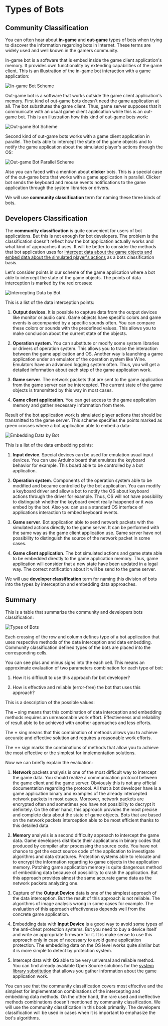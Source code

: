 # Types of Bots

## Community Classification

You can often hear about **in-game** and **out-game** types of bots when trying to discover the information regarding bots in Internet. These terms are widely used and well known in the gamers community.

In-game bot is a software that is embed inside the game client application's memory. It provides own functionality by extending capabilities of the game client. This is an illustration of the in-game bot interaction with a game application:

![In-game Bot Scheme](ingame-bot.png)

Out-game bot is a software that works outside the game client application's memory. First kind of out-game bots doesn't need the game application at all. The bot substitutes the game client. Thus, game server supposes that it communicate with an usual game client application while this is an out-game bot. This is an illustration how this kind of out-game bots work:

![Out-game Bot Scheme](outgame-bot.png)

Second kind of out-game bots works with a game client application in parallel. The bots able to intercept the state of the game objects and to notify the game application about the simulated player's actions through the OS:

![Out-game Bot Parallel Scheme](outgame-bot-parallel.png)

Also you can faced with a mention about **clicker** bots. This is a special case of the out-game bots that works with a game application in parallel. Clicker bot sends the keyboard and mouse events notifications to the game application through the system libraries or drivers.

We will use **community classification** term for naming these three kinds of bots.

## Developers Classification

The **community classification** is quite convenient for users of bot applications. But this is not enough for bot developers. The problem is the classification doesn't reflect how the bot application actually works and what kind of approaches it uses. It will be better to consider the methods that bot application uses for [intercept data about the game objects and embed data about the simulated player's actions](http://stackoverflow.com/questions/2741040/video-game-bots) as a bots classification basis.

Let's consider points in our scheme of the game application where a bot able to intercept the state of the game objects. The points of data interception is marked by the red crosses:

![Intercepting Data by Bot](input-data-bot.png)

This is a list of the data interception points:

1. **Output devices**. It is possible to capture data from the output devices like monitor or audio card. Game objects have specific colors and game events is accompanied by a specific sounds often. You can compare these colors or sounds with the predefined values. This allows you to make conclusion about the current state of the objects.

2. **Operation system**. You can substitute or modify some system libraries or drivers of operation system. This allows you to trace the interaction between the game application and OS. Another way is launching a game application under an emulator of the operation system like Wine. Emulators have an advanced logging system often. Thus, you will get a detailed information about each step of the game application work.

3. **Game server**. The network packets that are sent to the game application from the game server can be intercepted. The current state of the game objects is transmitted by this way in most cases.

4. **Game client application**. You can get access to the game application memory and gather necessary information from there.

Result of the bot application work is simulated player actions that should be transmitted to the game server. This  scheme specifies the points marked as green crosses where a bot application able to embed a data:

![Embedding Data by Bot](output-data-bot.png)

This is a list of the data embedding points:

1. **Input device**. Special devices can be used for emulation usual input devices. You can use Arduino board that emulates the keyboard behavior for example. This board able to be controlled by a bot application.

2. **Operation system**. Components of the operation system able to be modified and became controlled by the bot application. You can modify a keyboard driver and allow a bot to notify the OS about keyboard actions through the driver for example. Thus, OS will not have possibility to distinguish whether the keyboard event really happened or it was embed by the bot. Also you can use a standard OS interface of applications interaction to embed keyboard events.

3. **Game server**. Bot application able to send network packets with the simulated actions directly to the game server. It can be performed with the same way as the game client application use. Game server have not possibility to distinguish the source of the network packet in some cases.

4. **Game client application**. The bot simulated actions and game state able to be embedded directly to the game application memory. Thus, game application will consider that a new state have been updated in a legal way. The correct notification about it will be send to the game server.

We will use **developer classification** term for naming this division of bots into the types by interception and embedding data approaches.

## Summary

This is a table that summarize the community and developers bots classification:

![Types of Bots](types-of-bots.png)

Each crossing of the row and column defines type of a bot application that uses respective methods of the data interception and data embedding. Community classification defined types of the bots are placed into the corresponding cells. 

You can see plus and minus signs into the each cell. This means an approximate evaluation of two parameters combination for each type of bot:

1. How it is difficult to use this approach for bot developer?

2. How is effective and reliable (error-free) the bot that uses this approach?

This is a description of the possible values:

The **–** sing means that this combination of data interception and embedding methods requires an unreasonable work effort. Effectiveness and reliability of result able to be achieved with another approaches and less efforts.

The **+** sing means that this combination of methods allows you to achieve accurate and effective solution and requires a reasonable work efforts.

The **++** sign marks the combinations of methods that allow you to achieve the most effective or the simplest for implementation solutions.

Now we can briefly explain the evaluation:

1. **Network** packets analysis is one of the most difficult way to intercept the game data. You should realize a communication protocol between the game client and the game server. Obviously this is not any official documentation regarding the protocol. All that a bot developer have is a game application binary and examples of the already intercepted network packets in most cases. Moreover, network packets are encrypted often and sometimes you have not possibility to decrypt it definitely. On the other hand, this approach provides the most precise and complete data about the state of game objects. Bots that are based on the network packets interception able to be most efficient thanks to this detailed data.

2. **Memory** analysis is a second difficulty approach to intercept the game data. Game developers distribute their applications in binary codes that produced by compiler after processing the source code. You have not chance to get the exact source code of the application to investigate algorithms and data structures. Protection systems able to relocate and to encrypt the information regarding to game objects in the application memory. Patching game application memory is quite dangerous method of embedding data because of possibility to crash the application. But this approach provides almost the same accurate game data as the network packets analyzing one.

3. Capture of the **Output Device** data is one of the simplest approach of the data interception. But the result of this approach is not reliable. The  algorithms of image analysis wrong in some cases for example. The evaluation of this approach effectiveness depends well from the concrete game application.

4. Embedding data with **Input Device** is a good way to avoid some types of the anti-cheat protection systems. But you need to buy a device itself and write an appropriate firmware for it. It is make sense to use this approach only in case of necessary to avoid game application protection. The embedding data on the OS level works quite similar but it is more simple to detect by protection system.

5. Intercept data with **OS** able to be very universal and reliable method. You can find already available Open Source solutions for the [system library substitution](https://graphics.stanford.edu/~mdfisher/D3D9Interceptor.html) that allows you gather information about the game application work.

You can see that the community classification covers most effective and the simplest for implementation combinations of the intercepting and embedding data methods. On the other hand, the rare used and ineffective methods combinations doesn't mentioned by community classification. We will use the community classification in this book primarily. The developers classification will be used in cases when it is important to emphasize the bot's algorithms.
